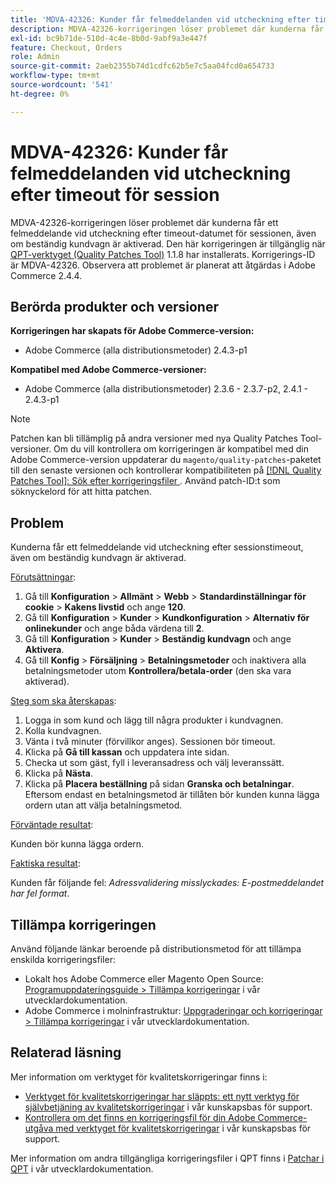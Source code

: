 ```yaml
---
title: 'MDVA-42326: Kunder får felmeddelanden vid utcheckning efter timeout för session'
description: MDVA-42326-korrigeringen löser problemet där kunderna får ett felmeddelande vid utcheckning efter timeout-datumet för sessionen, även om beständig kundvagn är aktiverad. Den här korrigeringen är tillgänglig när [QPT-verktyget (Quality Patches Tool)](/help/announcements/adobe-commerce-announcements/magento-quality-patches-released-new-tool-to-self-serve-quality-patches.md) 1.1.8 är installerat. Korrigerings-ID är MDVA-42326. Observera att problemet är planerat att åtgärdas i Adobe Commerce 2.4.4.
exl-id: bc9b71de-510d-4c4e-8b0d-9abf9a3e447f
feature: Checkout, Orders
role: Admin
source-git-commit: 2aeb2355b74d1cdfc62b5e7c5aa04fcd0a654733
workflow-type: tm+mt
source-wordcount: '541'
ht-degree: 0%

---
```


# MDVA-42326: Kunder får felmeddelanden vid utcheckning efter timeout för session

MDVA-42326-korrigeringen löser problemet där kunderna får ett felmeddelande vid utcheckning efter timeout-datumet för sessionen, även om beständig kundvagn är aktiverad. Den här korrigeringen är tillgänglig när [QPT-verktyget (Quality Patches Tool)](/help/announcements/adobe-commerce-announcements/magento-quality-patches-released-new-tool-to-self-serve-quality-patches.md) 1.1.8 har installerats. Korrigerings-ID är MDVA-42326. Observera att problemet är planerat att åtgärdas i Adobe Commerce 2.4.4.

## Berörda produkter och versioner

**Korrigeringen har skapats för Adobe Commerce-version:**

* Adobe Commerce (alla distributionsmetoder) 2.4.3-p1

**Kompatibel med Adobe Commerce-versioner:**

* Adobe Commerce (alla distributionsmetoder) 2.3.6 - 2.3.7-p2, 2.4.1 - 2.4.3-p1

>[!NOTE]
>
>Patchen kan bli tillämplig på andra versioner med nya Quality Patches Tool-versioner. Om du vill kontrollera om korrigeringen är kompatibel med din Adobe Commerce-version uppdaterar du `magento/quality-patches`-paketet till den senaste versionen och kontrollerar kompatibiliteten på [[!DNL Quality Patches Tool]: Sök efter korrigeringsfiler ](https://experienceleague.adobe.com/tools/commerce-quality-patches/index.html?lang=sv-SE). Använd patch-ID:t som söknyckelord för att hitta patchen.

## Problem

Kunderna får ett felmeddelande vid utcheckning efter sessionstimeout, även om beständig kundvagn är aktiverad.

<u>Förutsättningar</u>:

1. Gå till **Konfiguration** > **Allmänt** > **Webb** > **Standardinställningar för cookie** > **Kakens livstid** och ange **120**.
1. Gå till **Konfiguration** > **Kunder** > **Kundkonfiguration** > **Alternativ för onlinekunder** och ange båda värdena till **2**.
1. Gå till **Konfiguration** > **Kunder** > **Beständig kundvagn** och ange **Aktivera**.
1. Gå till **Konfig** > **Försäljning** > **Betalningsmetoder** och inaktivera alla betalningsmetoder utom **Kontrollera/betala-order** (den ska vara aktiverad).

<u>Steg som ska återskapas</u>:

1. Logga in som kund och lägg till några produkter i kundvagnen.
1. Kolla kundvagnen.
1. Vänta i två minuter (förvillkor anges). Sessionen bör timeout.
1. Klicka på **Gå till kassan** och uppdatera inte sidan.
1. Checka ut som gäst, fyll i leveransadress och välj leveranssätt.
1. Klicka på **Nästa**.
1. Klicka på **Placera beställning** på sidan **Granska och betalningar**. Eftersom endast en betalningsmetod är tillåten bör kunden kunna lägga ordern utan att välja betalningsmetod.

<u>Förväntade resultat</u>:

Kunden bör kunna lägga ordern.

<u>Faktiska resultat</u>:

Kunden får följande fel: *Adressvalidering misslyckades: E-postmeddelandet har fel format*.

## Tillämpa korrigeringen

Använd följande länkar beroende på distributionsmetod för att tillämpa enskilda korrigeringsfiler:

* Lokalt hos Adobe Commerce eller Magento Open Source: [Programuppdateringsguide > Tillämpa korrigeringar](https://experienceleague.adobe.com/sv/docs/commerce-operations/tools/quality-patches-tool/usage) i vår utvecklardokumentation.
* Adobe Commerce i molninfrastruktur: [Uppgraderingar och korrigeringar > Tillämpa korrigeringar](https://experienceleague.adobe.com/sv/docs/commerce-cloud-service/user-guide/develop/upgrade/apply-patches) i vår utvecklardokumentation.

## Relaterad läsning

Mer information om verktyget för kvalitetskorrigeringar finns i:

* [Verktyget för kvalitetskorrigeringar har släppts: ett nytt verktyg för självbetjäning av kvalitetskorrigeringar](/help/announcements/adobe-commerce-announcements/magento-quality-patches-released-new-tool-to-self-serve-quality-patches.md) i vår kunskapsbas för support.
* [Kontrollera om det finns en korrigeringsfil för din Adobe Commerce-utgåva med verktyget för kvalitetskorrigeringar](/help/support-tools/patches-available-in-qpt-tool/check-patch-for-magento-issue-with-magento-quality-patches.md) i vår kunskapsbas för support.

Mer information om andra tillgängliga korrigeringsfiler i QPT finns i [Patchar i QPT](https://experienceleague.adobe.com/tools/commerce-quality-patches/index.html?lang=sv-SE) i vår utvecklardokumentation.
